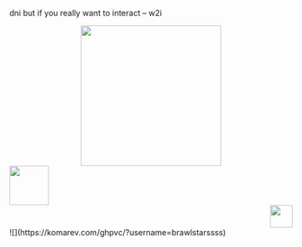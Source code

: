 dni but if you really want to interact – w2i
<div id="header" align="center">
  <img src="https://media4.giphy.com/media/WOaHDZVO708zsQiUQc/giphy.gif?cid=6c09b9527id08gxsv4lp66zy2ebt3d9w7ptskn239fjn4ygf&ep=v1_internal_gif_by_id&rid=giphy.gif&ct=s" width="250"/>
</div>
<div id="header" align="left">
  <img src="https://media4.giphy.com/media/j6qJfSy7i6rkqdsQjh/giphy.gif?cid=6c09b952nkrd1hog0dxogue0e6gfzqymkhwbh2tc9rc3fbab&ep=v1_internal_gif_by_id&rid=giphy.gif&ct=s" width="70"/>
</div>
<div id="header" align="right">
  <img src="https://media2.giphy.com/media/l41lZTWHvKfsskmpW/giphy.gif?cid=6c09b952q8fucg99lprb2e3qv1p9hzqviustgs4p6tghrcdg&ep=v1_internal_gif_by_id&rid=giphy.gif&ct=ts" width="40"/>
</div>
![](https://komarev.com/ghpvc/?username=brawlstarssss)

